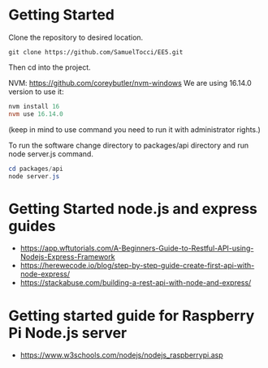 # Getting Started

Clone the repository to desired location.
```git
git clone https://github.com/SamuelTocci/EE5.git
```
Then cd into the project.

NVM: https://github.com/coreybutler/nvm-windows
We are using 16.14.0 version
to use it:
```powershell
nvm install 16
nvm use 16.14.0
```
(keep in mind to use command you need to run it with administrator rights.)

To run the software change directory to packages/api directory and run node server.js command.

```powershell
cd packages/api
node server.js
```

# Getting Started node.js and express guides
*   https://app.wftutorials.com/A-Beginners-Guide-to-Restful-API-using-Nodejs-Express-Framework
*   https://herewecode.io/blog/step-by-step-guide-create-first-api-with-node-express/
*   https://stackabuse.com/building-a-rest-api-with-node-and-express/

# Getting started guide for Raspberry Pi Node.js server
* https://www.w3schools.com/nodejs/nodejs_raspberrypi.asp



